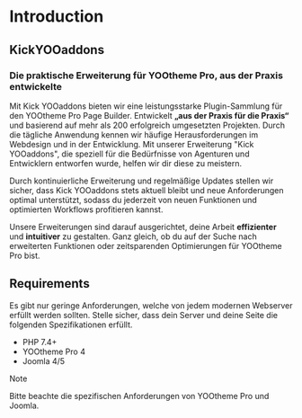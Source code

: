 # Introduction

## KickYOOaddons

### Die praktische Erweiterung für YOOtheme Pro, aus der Praxis entwickelte

Mit Kick YOOaddons bieten wir eine leistungsstarke Plugin-Sammlung für den YOOtheme Pro Page Builder.
Entwickelt **„aus der Praxis für die Praxis“** und basierend auf mehr als 200 erfolgreich umgesetzten Projekten.
Durch die tägliche Anwendung kennen wir häufige Herausforderungen im Webdesign und in der Entwicklung.
Mit unserer Erweiterung "Kick YOOaddons", die speziell für die Bedürfnisse von Agenturen und Entwicklern entworfen wurde, helfen wir dir diese zu meistern.

Durch kontinuierliche Erweiterung und regelmäßige Updates stellen wir sicher, dass Kick YOOaddons stets aktuell bleibt und neue Anforderungen optimal unterstützt, sodass du jederzeit von neuen Funktionen und optimierten Workflows profitieren kannst.

Unsere Erweiterungen sind darauf ausgerichtet, deine Arbeit **effizienter** und **intuitiver** zu gestalten. Ganz gleich, ob du auf der Suche nach erweiterten Funktionen oder zeitsparenden Optimierungen für YOOtheme Pro bist.

## Requirements

Es gibt nur geringe Anforderungen, welche von jedem modernen Webserver erfüllt werden sollten. Stelle sicher, dass dein Server und deine Seite die folgenden Spezifikationen erfüllt.

- PHP 7.4+
- YOOtheme Pro 4
- Joomla 4/5

> [!NOTE]
>Bitte beachte die spezifischen Anforderungen von YOOtheme Pro und Joomla.
